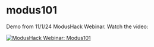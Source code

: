 # modus101

Demo from 11/1/24 ModusHack Webinar. Watch the video:

[![ModusHack Webinar: Modus101](https://img.youtube.com/vi/8vgXmZPKjbo/0.jpg)](https://www.youtube.com/watch?v=8vgXmZPKjbo)
